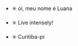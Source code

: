 -  :eight_spoked_asterisk: oi, meu nome é Luana

- :eight_spoked_asterisk: Live intensely!

- :eight_spoked_asterisk: Curitiba-pr


<!---
luzinhah/luzinhah is a ✨ special ✨ repository because its `README.md` (this file) appears on your GitHub profile.
You can click the Preview link to take a look at your changes.
--->
